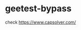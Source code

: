 # geetest-bypass
check https://www.capsolver.com/ 





















                                                                                                       